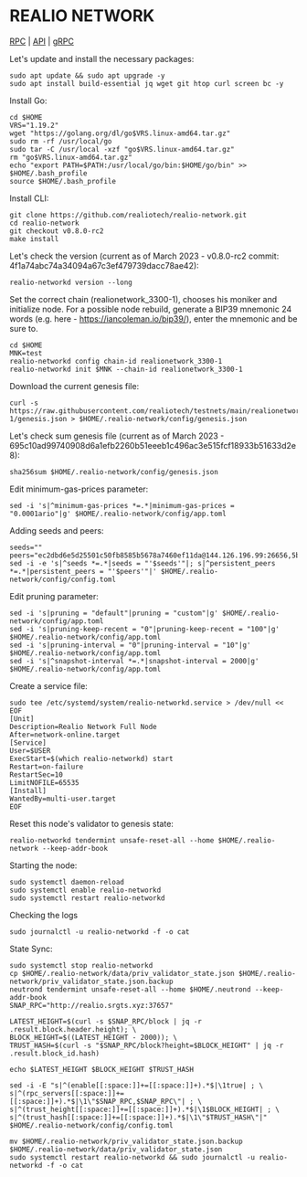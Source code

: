 # REALIO NETWORK
[RPC](http://realio.srgts.xyz:37657) | [API](http://realio.srgts.xyz:3717) | [gRPC](http://realio.srgts.xyz:3790)

Let's update and install the necessary packages:
````
sudo apt update && sudo apt upgrade -y
sudo apt install build-essential jq wget git htop curl screen bc -y
````
Install Go:
````
cd $HOME
VRS="1.19.2"
wget "https://golang.org/dl/go$VRS.linux-amd64.tar.gz"
sudo rm -rf /usr/local/go
sudo tar -C /usr/local -xzf "go$VRS.linux-amd64.tar.gz"
rm "go$VRS.linux-amd64.tar.gz"
echo "export PATH=$PATH:/usr/local/go/bin:$HOME/go/bin" >> $HOME/.bash_profile
source $HOME/.bash_profile
````
Install CLI:
````
git clone https://github.com/realiotech/realio-network.git
cd realio-network
git checkout v0.8.0-rc2
make install
````
Let's check the version (current as of March 2023 - v0.8.0-rc2 commit: 4f1a74abc74a34094a67c3ef479739dacc78ae42):
````
realio-networkd version --long
````
Set the correct chain (realionetwork_3300-1), chooses his moniker and initialize node.
For a possible node rebuild, generate a BIP39 mnemonic 24 words (e.g. here - https://iancoleman.io/bip39/), enter the mnemonic and be sure to.
````
cd $HOME
MNK=test
realio-networkd config chain-id realionetwork_3300-1
realio-networkd init $MNK --chain-id realionetwork_3300-1
````
Download the current genesis file:
````
curl -s https://raw.githubusercontent.com/realiotech/testnets/main/realionetwork_3300-1/genesis.json > $HOME/.realio-network/config/genesis.json
````
Let's check sum genesis file (current as of March 2023 - 695c10ad99740908d6a1efb2260b51eeeb1c496ac3e515fcf18933b51633d2e8):
````
sha256sum $HOME/.realio-network/config/genesis.json
````
Edit minimum-gas-prices parameter:
````
sed -i 's|^minimum-gas-prices *=.*|minimum-gas-prices = "0.0001ario"|g' $HOME/.realio-network/config/app.toml
````
Adding seeds and peers:
````
seeds=""
peers="ec2dbd6e5d25501c50fb8585b5678a7460ef11da@144.126.196.99:26656,5bd91f6e7e3bcaaddead32fd37d67458723fec73@159.223.132.183:26656"
sed -i -e 's|^seeds *=.*|seeds = "'$seeds'"|; s|^persistent_peers *=.*|persistent_peers = "'$peers'"|' $HOME/.realio-network/config/config.toml
````
Edit pruning parameter:
````
sed -i 's|pruning = "default"|pruning = "custom"|g' $HOME/.realio-network/config/app.toml
sed -i 's|pruning-keep-recent = "0"|pruning-keep-recent = "100"|g' $HOME/.realio-network/config/app.toml
sed -i 's|pruning-interval = "0"|pruning-interval = "10"|g' $HOME/.realio-network/config/app.toml
sed -i 's|^snapshot-interval *=.*|snapshot-interval = 2000|g' $HOME/.realio-network/config/app.toml
````
Create a service file:
````
sudo tee /etc/systemd/system/realio-networkd.service > /dev/null << EOF
[Unit]
Description=Realio Network Full Node
After=network-online.target
[Service]
User=$USER
ExecStart=$(which realio-networkd) start
Restart=on-failure
RestartSec=10
LimitNOFILE=65535
[Install]
WantedBy=multi-user.target
EOF
````
Reset this node's validator to genesis state:
````
realio-networkd tendermint unsafe-reset-all --home $HOME/.realio-network --keep-addr-book
````
Starting the node:
````
sudo systemctl daemon-reload
sudo systemctl enable realio-networkd
sudo systemctl restart realio-networkd
````
Checking the logs
````
sudo journalctl -u realio-networkd -f -o cat
````
State Sync:
````
sudo systemctl stop realio-networkd
cp $HOME/.realio-network/data/priv_validator_state.json $HOME/.realio-network/priv_validator_state.json.backup
neutrond tendermint unsafe-reset-all --home $HOME/.neutrond --keep-addr-book
SNAP_RPC="http://realio.srgts.xyz:37657"

LATEST_HEIGHT=$(curl -s $SNAP_RPC/block | jq -r .result.block.header.height); \
BLOCK_HEIGHT=$((LATEST_HEIGHT - 2000)); \
TRUST_HASH=$(curl -s "$SNAP_RPC/block?height=$BLOCK_HEIGHT" | jq -r .result.block_id.hash)

echo $LATEST_HEIGHT $BLOCK_HEIGHT $TRUST_HASH

sed -i -E "s|^(enable[[:space:]]+=[[:space:]]+).*$|\1true| ; \
s|^(rpc_servers[[:space:]]+=[[:space:]]+).*$|\1\"$SNAP_RPC,$SNAP_RPC\"| ; \
s|^(trust_height[[:space:]]+=[[:space:]]+).*$|\1$BLOCK_HEIGHT| ; \
s|^(trust_hash[[:space:]]+=[[:space:]]+).*$|\1\"$TRUST_HASH\"|" $HOME/.realio-network/config/config.toml

mv $HOME/.realio-network/priv_validator_state.json.backup $HOME/.realio-network/data/priv_validator_state.json
sudo systemctl restart realio-networkd && sudo journalctl -u realio-networkd -f -o cat
````
